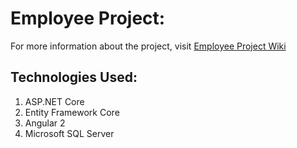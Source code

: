# Employee Project:
For more information about the project, visit [Employee Project Wiki](https://github.com/Charl913/-ASP.NET-Core-And-Angular-Employee-Project/wiki)
## Technologies Used:
1. ASP.NET Core
1. Entity Framework Core
1. Angular 2
1. Microsoft SQL Server
